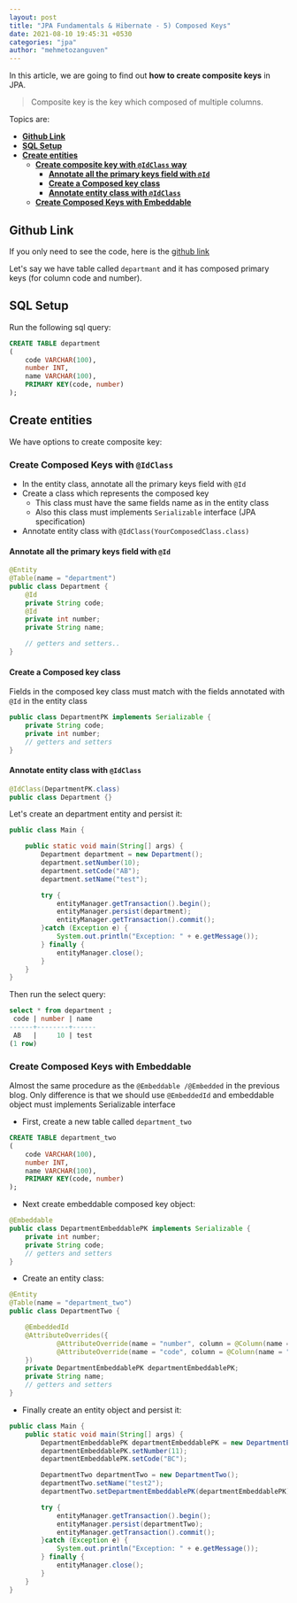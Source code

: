 ```yaml
---
layout: post
title: "JPA Fundamentals & Hibernate - 5) Composed Keys"
date: 2021-08-10 19:45:31 +0530
categories: "jpa"
author: "mehmetozanguven"
---
```


In this article, we are going to find out **how to create composite keys** in JPA.

> Composite key is the key which composed of multiple columns.

Topics are:

- [**Github Link**](#github_link)
- [**SQL Setup**](#sql_setup)
- [**Create entities**](#create_entities)
  - [**Create composite key with `@IdClass` way**](#create_with_idclass)
    - [**Annotate all the primary keys field with `@Id`**](#create_with_idclass_annotate)
    - [**Create a Composed key class**](#create_with_idclass_composed_key)
    - [**Annotate entity class with `@IdClass`**](#create_with_idclass_annotate_entity)
  - [**Create Composed Keys with Embeddable**](#create_with_embeddable)

## Github Link <a name="github_link"></a>

If you only need to see the code, here is the [github link](https://github.com/mehmetozanguven/jpa_fundamentals_and_hibernate/tree/master/composed-keys)

Let's say we have table called `departmant` and it has composed primary keys (for column code and number).

## SQL Setup <a name="sql_setup"></a>

Run the following sql query:

```sql
CREATE TABLE department
(
    code VARCHAR(100),
    number INT,
    name VARCHAR(100),
    PRIMARY KEY(code, number)
);
```

## Create entities <a name="create_entities"></a>

We have options to create composite key:

### Create Composed Keys with `@IdClass` <a name="create_with_idclass"></a>

- In the entity class, annotate all the primary keys field with `@Id`
- Create a class which represents the composed key
  - This class must have the same fields name as in the entity class
  - Also this class must implements `Serializable` interface (JPA specification)
- Annotate entity class with `@IdClass(YourComposedClass.class)`

#### Annotate all the primary keys field with `@Id` <a name="create_with_idclass_annotate"></a>

```java
@Entity
@Table(name = "department")
public class Department {
    @Id
    private String code;
    @Id
    private int number;
    private String name;

    // getters and setters..
}
```

#### Create a Composed key class <a name="create_with_idclass_composed_key"></a>

Fields in the composed key class must match with the fields annotated with `@Id` in the entity class

```java
public class DepartmentPK implements Serializable {
    private String code;
    private int number;
    // getters and setters
}
```

#### Annotate entity class with `@IdClass` <a name="create_with_idclass_annotate_entity"></a>

```java
@IdClass(DepartmentPK.class)
public class Department {}
```

Let's create an department entity and persist it:

```java
public class Main {

    public static void main(String[] args) {
        Department department = new Department();
        department.setNumber(10);
        department.setCode("AB");
        department.setName("test");

        try {
            entityManager.getTransaction().begin();
            entityManager.persist(department);
            entityManager.getTransaction().commit();
        }catch (Exception e) {
            System.out.println("Exception: " + e.getMessage());
        } finally {
            entityManager.close();
        }
    }
}
```

Then run the select query:

```sql
select * from department ;
 code | number | name
------+--------+------
 AB   |     10 | test
(1 row)
```

### Create Composed Keys with Embeddable <a name="create_with_embeddable"></a>

Almost the same procedure as the `@Embeddable /@Embedded` in the previous blog. Only difference is that we should use `@EmbeddedId` and embeddable object must implements Serializable interface

- First, create a new table called `department_two`

```sql
CREATE TABLE department_two
(
    code VARCHAR(100),
    number INT,
    name VARCHAR(100),
    PRIMARY KEY(code, number)
);
```

- Next create embeddable composed key object:

```java
@Embeddable
public class DepartmentEmbeddablePK implements Serializable {
    private int number;
    private String code;
    // getters and setters
}
```

- Create an entity class:

```java
@Entity
@Table(name = "department_two")
public class DepartmentTwo {

    @EmbeddedId
    @AttributeOverrides({
            @AttributeOverride(name = "number", column = @Column(name = "number")),
            @AttributeOverride(name = "code", column = @Column(name = "code")),
    })
    private DepartmentEmbeddablePK departmentEmbeddablePK;
    private String name;
    // getters and setters
}
```

- Finally create an entity object and persist it:

```java
public class Main {
    public static void main(String[] args) {
        DepartmentEmbeddablePK departmentEmbeddablePK = new DepartmentEmbeddablePK();
        departmentEmbeddablePK.setNumber(11);
        departmentEmbeddablePK.setCode("BC");

        DepartmentTwo departmentTwo = new DepartmentTwo();
        departmentTwo.setName("test2");
        departmentTwo.setDepartmentEmbeddablePK(departmentEmbeddablePK);

        try {
            entityManager.getTransaction().begin();
            entityManager.persist(departmentTwo);
            entityManager.getTransaction().commit();
        }catch (Exception e) {
            System.out.println("Exception: " + e.getMessage());
        } finally {
            entityManager.close();
        }
    }
}
```

